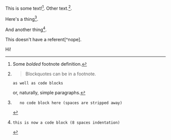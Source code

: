 This is some text![^1]. Other text.[^footnote].

Here's a thing[^other-note].

And another thing[^codeblock-note].

This doesn't have a referent[^nope].


[^other-note]:       no code block here (spaces are stripped away)

[^codeblock-note]:
        this is now a code block (8 spaces indentation)

[^1]: Some *bolded* footnote definition.

Hi!

[^footnote]:
    > Blockquotes can be in a footnote.

        as well as code blocks

    or, naturally, simple paragraphs.

[^unused]: This is unused.

